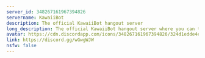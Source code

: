 ```yaml
---
server_id: 348267161967394826
servername: KawaiiBot
description: The official KawaiiBot hangout server
long_description: The official KawaiiBot hangout server where you can talk with other people can have some fun around.
avatar: https://cdn.discordapp.com/icons/348267161967394826/324d1edde4ea045854834a0209d03b4c.png
link: https://discord.gg/wGwgWJW
nsfw: false
---
```

